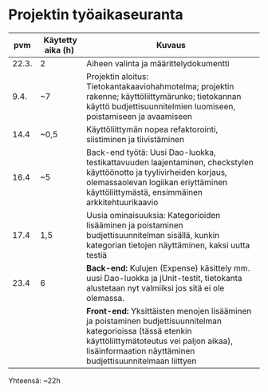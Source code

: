 # Projektin työaikaseuranta

| pvm | Käytetty aika (h) | Kuvaus
|------|-----------|------------
| 22.3.| 2         | Aiheen valinta ja määrittelydokumentti
| 9.4. | ~7        | Projektin aloitus: Tietokantakaaviohahmotelma; projektin rakenne; käyttöliittymärunko; tietokannan käyttö budjettisuunnitelmien luomiseen, poistamiseen ja avaamiseen
| 14.4 | ~0,5      | Käyttöliittymän nopea refaktorointi, siistiminen ja tiivistäminen
| 16.4 | ~5        | Back-end työtä: Uusi Dao-luokka, testikattavuuden laajentaminen, checkstylen käyttöönotto ja tyylivirheiden korjaus, olemassaolevan logiikan eriyttäminen käyttöliittymästä, ensimmäinen arkkitehtuurikaavio
| 17.4 | 1,5       | Uusia ominaisuuksia: Kategorioiden lisääminen ja poistaminen budjettisuunnitelman sisällä, kunkin kategorian tietojen näyttäminen, kaksi uutta testiä
| 23.4 | 6         | **Back-end:** Kulujen (Expense) käsittely mm. uusi Dao-luokka ja jUnit-testit, tietokanta alustetaan nyt valmiiksi jos sitä ei ole olemassa. 
|      |           |**Front-end:** Yksittäisten menojen lisääminen ja poistaminen budjettisuunnitelman kategorioissa (tässä etenkin käyttöliittymätoteutus vei paljon aikaa), lisäinformaation näyttäminen budjettisuunnitelmaan liittyen

Yhteensä: ~22h
